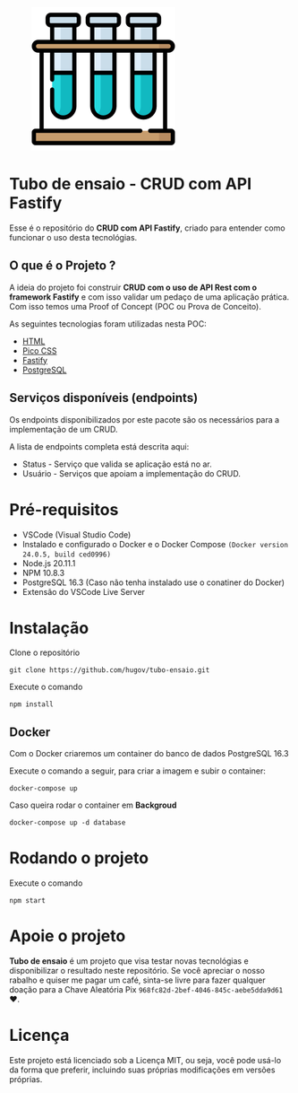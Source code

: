 <figure>
    <img src="./static/img/tubo-ensaio.png" alt="CRUD com API Fastify" width="256" height="256">
</figure>

# Tubo de ensaio - CRUD com API Fastify

Esse é o repositório do **CRUD com API Fastify**, criado para entender como funcionar o uso desta tecnológias.

## O que é o Projeto ?

A ideia do projeto foi construir **CRUD com o uso de API Rest com o framework Fastify** e com isso validar um pedaço de uma aplicação prática. Com isso temos uma Proof of Concept (POC ou Prova de Conceito). 

As seguintes tecnologias foram utilizadas nesta POC:
* [HTML](https://developer.mozilla.org/pt-BR/docs/Web/HTML)
* [Pico CSS](https://picocss.com/) 
* [Fastify](https://fastify.dev/)
* [PostgreSQL](https://www.postgresql.org/)

## Serviços disponíveis (endpoints)

Os endpoints disponibilizados por este pacote são os necessários para a implementação de um CRUD.

A lista de endpoints completa está descrita aqui:

* Status  - Serviço que valida se aplicação está no ar.
* Usuário - Serviços que apoiam a implementação do CRUD. 

# Pré-requisitos

* VSCode (Visual Studio Code)
* Instalado e configurado o Docker e o Docker Compose `(Docker version 24.0.5, build ced0996)`
* Node.js 20.11.1
* NPM 10.8.3
* PostgreSQL 16.3 (Caso não tenha instalado use o conatiner do Docker)
* Extensão do VSCode Live Server

# Instalação

Clone o repositório

```
git clone https://github.com/hugov/tubo-ensaio.git
```

Execute o comando

```
npm install
```

## Docker

Com o Docker criaremos um container do banco de dados PostgreSQL 16.3

Execute o comando a seguir, para criar a imagem e subir o container:

```
docker-compose up
```

Caso queira rodar o container em **Backgroud**

```
docker-compose up -d database
```

# Rodando o projeto

Execute o comando

```
npm start
```



# Apoie o projeto

**Tubo de ensaio** é um projeto que visa testar novas tecnológias e disponibilizar o resultado neste repositório. Se você apreciar o nosso rabalho e quiser me pagar um café, sinta-se livre para fazer qualquer doação para a Chave Aleatória Pix `968fc82d-2bef-4046-845c-aebe5dda9d61` ❤.

# Licença

Este projeto está licenciado sob a Licença MIT, ou seja, você pode usá-lo da forma que preferir, incluindo suas próprias modificações em versões próprias.